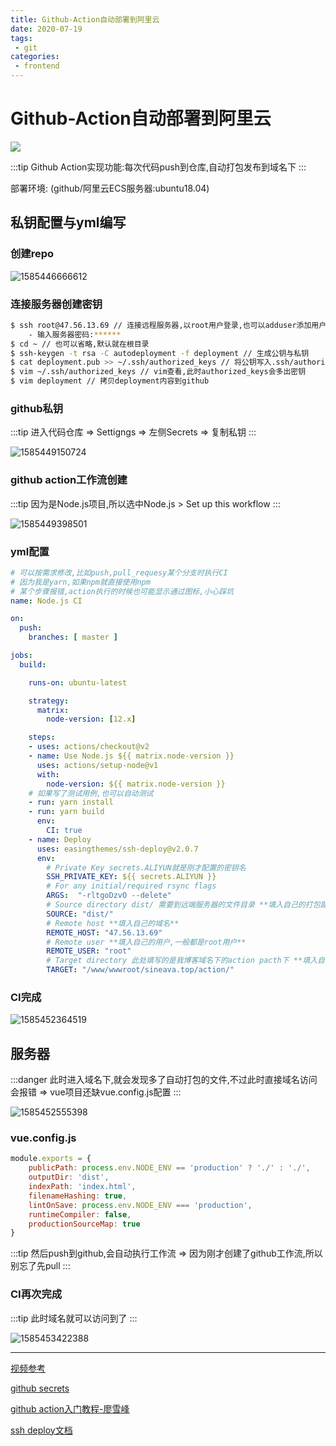 ```yaml
---
title: Github-Action自动部署到阿里云
date: 2020-07-19
tags:
 - git
categories: 
 - frontend
---
```


# Github-Action自动部署到阿里云
![](/img/frontend/2020/071901/header3.png)

:::tip
Github Action实现功能:每次代码push到仓库,自动打包发布到域名下
:::

部署环境: (github/阿里云ECS服务器:ubuntu18.04)

## 私钥配置与yml编写

### 创建repo

![1585446666612](/img/frontend/2020/071901/action01.png)

### 连接服务器创建密钥

```bash
$ ssh root@47.56.13.69 // 连接远程服务器,以root用户登录,也可以adduser添加用户
	- 输入服务器密码:******
$ cd ~ // 也可以省略,默认就在根目录
$ ssh-keygen -t rsa -C autodeployment -f deployment // 生成公钥与私钥
$ cat deployment.pub >> ~/.ssh/authorized_keys // 将公钥写入.ssh/authorized_keys
$ vim ~/.ssh/authorized_keys // vim查看,此时authorized_keys会多出密钥
$ vim deployment // 拷贝deployment内容到github
```

### github私钥

:::tip
进入代码仓库 =>  Settigngs => 左侧Secrets => 复制私钥
:::

![1585449150724](/img/frontend/2020/071901/action02.png)

### github action工作流创建

:::tip
因为是Node.js项目,所以选中Node.js > Set up this workflow
:::

![1585449398501](/img/frontend/2020/071901/action03.png)

### yml配置

```yaml
# 可以按需求修改,比如push,pull_requesy某个分支时执行CI
# 因为我是yarn,如果npm就直接使用npm
# 某个步骤报错,action执行的时候也可能显示通过图标,小心踩坑
name: Node.js CI

on:
  push:
    branches: [ master ]

jobs:
  build:

    runs-on: ubuntu-latest

    strategy:
      matrix:
        node-version: [12.x]

    steps:
    - uses: actions/checkout@v2
    - name: Use Node.js ${{ matrix.node-version }}
      uses: actions/setup-node@v1
      with:
        node-version: ${{ matrix.node-version }}
    # 如果写了测试用例,也可以自动测试
    - run: yarn install
    - run: yarn build
      env:
        CI: true
    - name: Deploy
      uses: easingthemes/ssh-deploy@v2.0.7
      env:
        # Private Key secrets.ALIYUN就是刚才配置的密钥名
        SSH_PRIVATE_KEY: ${{ secrets.ALIYUN }}
        # For any initial/required rsync flags
        ARGS:  "-rltgoDzvO --delete"
        # Source directory dist/ 需要到远端服务器的文件目录 **填入自己的打包路径**
        SOURCE: "dist/"
        # Remote host **填入自己的域名**
        REMOTE_HOST: "47.56.13.69"
        # Remote user **填入自己的用户,一般都是root用户**
        REMOTE_USER: "root"
        # Target directory 此处填写的是我博客域名下的action pacth下 **填入自己的域名路径**
        TARGET: "/www/wwwroot/sineava.top/action/"
```

### CI完成

![1585452364519](/img/frontend/2020/071901/action04.png)

## 服务器

:::danger
此时进入域名下,就会发现多了自动打包的文件,不过此时直接域名访问会报错 => vue项目还缺vue.config.js配置
:::

![1585452555398](/img/frontend/2020/071901/action05.png)

### vue.config.js

```js
module.exports = {
    publicPath: process.env.NODE_ENV == 'production' ? './' : './',
    outputDir: 'dist',
    indexPath: 'index.html',
    filenameHashing: true,
    lintOnSave: process.env.NODE_ENV === 'production',
    runtimeCompiler: false,
    productionSourceMap: true
}
```

:::tip
然后push到github,会自动执行工作流 => 因为刚才创建了github工作流,所以别忘了先pull
:::

### CI再次完成

:::tip
此时域名就可以访问到了 
:::

![1585453422388](/img/frontend/2020/071901/action06.png)

---

[视频参考](https://www.bilibili.com/video/BV1g7411K7vs)

[github secrets](https://help.github.com/en/actions/configuring-and-managing-workflows/creating-and-storing-encrypted-secrets)

[github action入门教程-廖雪峰](http://www.ruanyifeng.com/blog/2019/09/getting-started-with-github-actions.html)

[ssh deploy文档](https://github.com/marketplace/actions/ssh-deploy)
